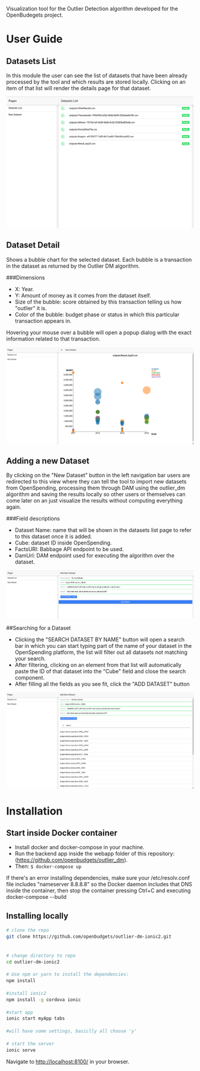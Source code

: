 Visualization tool for the Outlier Detection algorithm developed for the OpenBudegets project.

# User Guide
## Datasets List
In this module the user can see the list of datasets that have been already processed by the tool and which results are 
stored locally. Clicking on an item of that list will render the details page for that dataset.
 
![Datasets List](resources/screenshots/datasets-list.png?raw=true "Datasets List")

## Dataset Detail
Shows a bubble chart for the selected dataset. Each bubble is a transaction in the dataset as returned by the 
Outlier DM algorithm.

###Dimensions
* X: Year.
* Y: Amount of money as it comes from the dataset itself.
* Size of the bubble: score obtained by this transaction telling us how "outlier" it is.
* Color of the bubble: budget phase or status in which this particular transaction appears in.

Hovering your mouse over a bubble will open a popup dialog with the exact information related to that transaction. 

![Dataset Detail](resources/screenshots/dataset-detail.png?raw=true "Dataset Detail")

## Adding a new Dataset
By clicking on the "New Dataset" button in the left navigation bar users are redirected to this view where they can tell
 the tool to import new datasets from OpenSpending, processing them through DAM using the outlier_dm algorithm and 
 saving the results locally so other users or themselves can come later on an just visualize the results without 
 computing everything again.
  
###Field descriptions
* Dataset Name: name that will be shown in the datasets list page to refer to this dataset once it is added.
* Cube: dataset ID inside OpenSpending.
* FactsURI: Babbage API endpoint to be used.
* DamUrl: DAM endpoint used for executing the algorithm over the dataset.

![New Dataset](resources/screenshots/new-dataset.png?raw=true "New Dataset")

##Searching for a Dataset
* Clicking the "SEARCH DATASET BY NAME" button will open a search bar in which you can start typing part of the
name of your dataset in the OpenSpending platform, the list will filter out all datasets not matching your search.
* After filtering, clicking on an element from that list will automatically paste the ID of that dataset into the "Cube"
field and close the search component.
* After filling all the fields as you see fit, click the "ADD DATASET" button
 
![New Dataset Search](resources/screenshots/new-dataset-search.png?raw=true "New Dataset Search") 

# Installation

## Start inside Docker container
* Install docker and docker-compose in your machine.
* Run the backend app inside the webapp folder of this repository: (https://github.com/openbudgets/outlier_dm).
* Then:  ```$ docker-compose up```

If there's an error installing dependencies, make sure your /etc/resolv.conf file includes "nameserver 8.8.8.8" so the 
Docker daemon includes that DNS inside the container, then stop the container pressing Ctrl+C and executing 
docker-compose --build 

## Installing locally
```bash
# clone the repo
git clone https://github.com/openbudgets/outlier-dm-ionic2.git


# change directory to repo
cd outlier-dm-ionic2

# Use npm or yarn to install the dependencies:
npm install

#install ionic2
npm install -g cordova ionic

#start app
ionic start myApp tabs

#will have some settings, basiclly all choose 'y'

# start the server
ionic serve
```
Navigate to [http://localhost:8100/](http://localhost:8100/) in your browser. 
